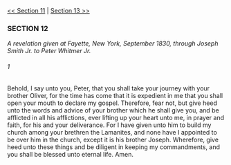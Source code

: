 [<< Section 11](Section%2011)  |  [Section 13 >>](Section%2013)

### SECTION 12

*A revelation given at Fayette, New York, September 1830, through Joseph Smith Jr. to Peter Whitmer Jr.*

###### 1
Behold, I say unto you, Peter, that you shall take your journey with your brother Oliver, for the time has come that it is expedient in me that you shall open your mouth to declare my gospel. Therefore, fear not, but give heed unto the words and advice of your brother which he shall give you, and be afflicted in all his afflictions, ever lifting up your heart unto me, in prayer and faith, for his and your deliverance. For I have given unto him to build my church among your brethren the Lamanites, and none have I appointed to be over him in the church, except it is his brother Joseph. Wherefore, give heed unto these things and be diligent in keeping my commandments, and you shall be blessed unto eternal life. Amen.